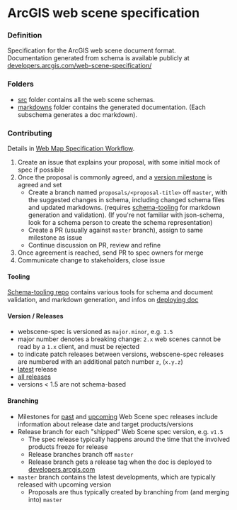 
# ArcGIS web scene specification

### Definition

Specification for the ArcGIS web scene document format.  
Documentation generated from schema is available publicly at [developers.arcgis.com/web-scene-specification/](https://developers.arcgis.com/web-scene-specification/)


### Folders

* [src](./src/) folder contains all the web scene schemas.
* [markdowns](./markdowns) folder contains the generated documentation. (Each subschema generates a doc markdown).



### Contributing

Details in
[Web Map Specification Workflow](https://devtopia.esri.com/WebGIS/webmap-spec/wiki/Specification-Workflow).

1. Create an issue that explains your proposal, with some initial mock of spec if possible
2. Once the proposal is commonly agreed, and a [version milestone](https://devtopia.esri.com/Zurich-R-D-Center/webscene-spec/milestones) is agreed and set
   * Create a branch named `proposals/<proposal-title>` off `master`, with the suggested changes in schema, including changed schema files and updated markdowns. (requires [schema-tooling](https://devtopia.esri.com/dyla8445/schema-tooling/) for markdown generation and validation). (If you're not familiar with json-schema, look for a schema person to create the schema representation)
   * Create a PR (usually against `master` branch), assign to same milestone as issue
   * Continue discussion on PR, review and refine 
3. Once agreement is reached, send PR to spec owners for merge
4. Communicate change to stakeholders, close issue


#### Tooling
[Schema-tooling repo](https://devtopia.esri.com/dyla8445/schema-tooling/) contains various tools for schema and document validation, and markdown generation, and infos on [deploying doc](https://devtopia.esri.com/dyla8445/schema-tooling/wiki/Deploying-to-Developers-Site)



#### Version / Releases
* webscene-spec is versioned as `major.minor`, e.g. `1.5`
* major number denotes a breaking change: `2.x` web scenes cannot be read by a `1.x` client, and must be rejected
* to indicate patch releases between versions, webscene-spec releases are numbered with an additional patch number `z`, (`x.y.z`)
* [latest](https://devtopia.esri.com/Zurich-R-D-Center/webscene-spec/releases/latest) release
* [all releases](https://devtopia.esri.com/Zurich-R-D-Center/webscene-spec/releases)
* versions < 1.5 are not schema-based



#### Branching
* Milestones for [past](https://devtopia.esri.com/Zurich-R-D-Center/webscene-spec/milestones?state=closed) and 
  [upcoming](https://devtopia.esri.com/Zurich-R-D-Center/webscene-spec/milestones?state=open) Web Scene spec releases
  include information about release date and target products/versions
* Release branch for each "shipped" Web Scene spec version, e.g. `v1.5`
  * The spec release typically happens around the time that the involved products freeze for release 
  * Release branches branch off `master`
  * Release branch gets a release tag when the doc is deployed to [developers.arcgis.com](https://developers.arcgis.com/web-scene-specification/)
* `master` branch contains the latest developments, which are typically released with upcoming version
  * Proposals are thus typically created by branching from (and merging into) `master`

